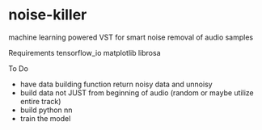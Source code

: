 # noise-killer
machine learning powered VST for smart noise removal of audio samples

Requirements
tensorflow_io
matplotlib
librosa

To Do
- have data building function return noisy data and unnoisy
- build data not JUST from beginning of audio (random or maybe utilize entire track)
- build python nn
- train the model
